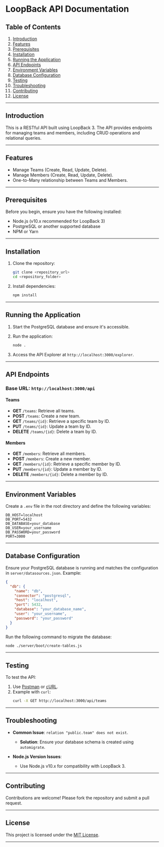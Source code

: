 # LoopBack API Documentation

## Table of Contents
1. [Introduction](#introduction)
2. [Features](#features)
3. [Prerequisites](#prerequisites)
4. [Installation](#installation)
5. [Running the Application](#running-the-application)
6. [API Endpoints](#api-endpoints)
7. [Environment Variables](#environment-variables)
8. [Database Configuration](#database-configuration)
9. [Testing](#testing)
10. [Troubleshooting](#troubleshooting)
11. [Contributing](#contributing)
12. [License](#license)

---

## Introduction
This is a RESTful API built using LoopBack 3. The API provides endpoints for managing teams and members, including CRUD operations and relational queries.

---

## Features
- Manage Teams (Create, Read, Update, Delete).
- Manage Members (Create, Read, Update, Delete).
- One-to-Many relationship between Teams and Members.

---

## Prerequisites
Before you begin, ensure you have the following installed:
- Node.js (v10.x recommended for LoopBack 3)
- PostgreSQL or another supported database
- NPM or Yarn

---

## Installation
1. Clone the repository:
   ```bash
   git clone <repository_url>
   cd <repository_folder>
   ```

2. Install dependencies:
   ```bash
   npm install
   ```

---

## Running the Application
1. Start the PostgreSQL database and ensure it's accessible.

2. Run the application:
   ```bash
   node .
   ```

3. Access the API Explorer at `http://localhost:3000/explorer`.

---

## API Endpoints
### Base URL: `http://localhost:3000/api`

#### Teams
- **GET** `/teams`: Retrieve all teams.
- **POST** `/teams`: Create a new team.
- **GET** `/teams/{id}`: Retrieve a specific team by ID.
- **PUT** `/teams/{id}`: Update a team by ID.
- **DELETE** `/teams/{id}`: Delete a team by ID.

#### Members
- **GET** `/members`: Retrieve all members.
- **POST** `/members`: Create a new member.
- **GET** `/members/{id}`: Retrieve a specific member by ID.
- **PUT** `/members/{id}`: Update a member by ID.
- **DELETE** `/members/{id}`: Delete a member by ID.

---

## Environment Variables
Create a `.env` file in the root directory and define the following variables:
```env
DB_HOST=localhost
DB_PORT=5432
DB_DATABASE=your_database
DB_USER=your_username
DB_PASSWORD=your_password
PORT=3000
```

---

## Database Configuration
Ensure your PostgreSQL database is running and matches the configuration in `server/datasources.json`. Example:
```json
{
  "db": {
    "name": "db",
    "connector": "postgresql",
    "host": "localhost",
    "port": 5432,
    "database": "your_database_name",
    "user": "your_username",
    "password": "your_password"
  }
}
```

Run the following command to migrate the database:
```bash
node ./server/boot/create-tables.js
```

---

## Testing
To test the API:
1. Use [Postman](https://www.postman.com/) or [cURL](https://curl.se/).
2. Example with `curl`:
   ```bash
   curl -X GET http://localhost:3000/api/teams
   ```

---

## Troubleshooting
- **Common Issue**: `relation "public.team" does not exist`.
  - **Solution**: Ensure your database schema is created using `automigrate`.
  
- **Node.js Version Issues**:
  - Use Node.js v10.x for compatibility with LoopBack 3.

---

## Contributing
Contributions are welcome! Please fork the repository and submit a pull request.

---

## License
This project is licensed under the [MIT License](LICENSE).

---
